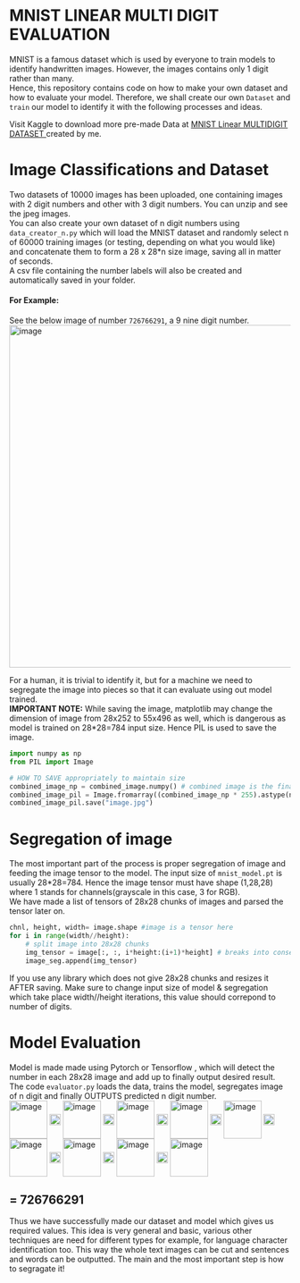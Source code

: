 # MNIST LINEAR MULTI DIGIT EVALUATION

MNIST is a famous dataset which is used by everyone to train models to identify handwritten images. 
However, the images contains only 1 digit rather than many.
<br> Hence, this repository contains code on how to make your own dataset and how to evaluate your model.
Therefore, we shall create our own `Dataset` and `train` our model to identify it with the following processes and ideas.
<br>

Visit Kaggle to download more pre-made Data at <a href="https://www.kaggle.com/datasets/anirudhgupta1729/mnist-linear-multidigit-dataset/data"> MNIST Linear MULTIDIGIT DATASET </a> created by me.
# Image Classifications and Dataset
Two datasets of 10000 images has been uploaded, one containing images with 2 digit numbers and other with 3 digit numbers. You can unzip and see the jpeg images.
<br> You can also create your own dataset of n digit numbers using `data_creator_n.py` which will load the MNIST dataset and randomly select n of 60000 training images
(or testing, depending on what you would like) and concatenate them to form a 28 x 28*n size image, saving all in matter of seconds.<br>
A csv file containing the number labels will also be created and automatically saved in your folder.
<br> <h4> For Example: </h4>
See the below image of number `726766291`, a 9 nine digit number. <br>
<img width="613" alt="image" src="https://github.com/AnirudhG07/MNIST_MultiDigitEvaluator/assets/146579014/19a25a5d-5ca8-4178-8cfb-99bdf7f0cb6c">

For a human, it is trivial to identify it, but for a machine we need to segregate the image into pieces so that it can evaluate using out model trained.
<br> **IMPORTANT NOTE:** 
While saving the image, matplotlib may change the dimension of image from 28x252 to 55x496 as well, which is dangerous as model is trained on 28*28=784 input size.
Hence PIL is used to save the image.
```python
import numpy as np
from PIL import Image

# HOW TO SAVE appropriately to maintain size
combined_image_np = combined_image.numpy() # combined image is the final concatenated image 
combined_image_pil = Image.fromarray((combined_image_np * 255).astype(np.uint8))
combined_image_pil.save("image.jpg")
```
# Segregation of image
The most important part of the process is proper segregation of image and feeding the image tensor to the model. The input size of `mnist_model.pt` is usually 28*28=784. Hence the image tensor must have shape (1,28,28) where 1 stands for channels(grayscale in this case, 3 for RGB). 
<br> We have made a list of tensors of 28x28 chunks of images and parsed the tensor later on.
```python
chnl, height, width= image.shape #image is a tensor here 
for i in range(width//height):
    # split image into 28x28 chunks 
    img_tensor = image[:, :, i*height:(i+1)*height] # breaks into consecutive image tensors
    image_seg.append(img_tensor)
```
If you use any library which does not give 28x28 chunks and resizes it AFTER saving. Make sure to change input size of model & segregation which take place width//height iterations, this value should correpond to number of digits.
# Model Evaluation
Model is made made using Pytorch or Tensorflow , which will detect the number in each 28x28 image and add up to finally output desired result.<br>
The code `evaluator.py` loads the data, trains the model, segregates image of n digit and finally OUTPUTS predicted n digit number.<br>
<img width="68" alt="image" align="center"  src="https://github.com/AnirudhG07/MNIST_MultiDigitEvaluator/assets/146579014/ed279fc6-0f49-4f34-a058-1044b0b3872b"> <img width="20" alt="image" align="center" src="https://github.com/AnirudhG07/MNIST_MultiDigitEvaluator/assets/146579014/d96cae34-2b39-4980-956f-1e35ffe577b4">
<img width="68" alt="image" align="center"  src="https://github.com/AnirudhG07/MNIST_MultiDigitEvaluator/assets/146579014/0f7151be-b7ce-474c-af13-264e1c9d7cad"> <img width="20" alt="image" align="center" src="https://github.com/AnirudhG07/MNIST_MultiDigitEvaluator/assets/146579014/fc2eb384-02e4-4795-9fd7-e456176da046">
<img width="68" alt="image" align="center"  src="https://github.com/AnirudhG07/MNIST_MultiDigitEvaluator/assets/146579014/46427fa1-06c5-427e-82b2-8e3ccd8bfdd8"> <img width="20" alt="image" align="center" src="https://github.com/AnirudhG07/MNIST_MultiDigitEvaluator/assets/146579014/7a3629d0-5850-461d-ac27-b4d2d3ff8ded">
<img width="68" alt="image" align="center" src="https://github.com/AnirudhG07/MNIST_MultiDigitEvaluator/assets/146579014/8f249b7f-3512-4824-9bee-7c4351f553b0"> <img width="20" alt="image" align="center" src="https://github.com/AnirudhG07/MNIST_MultiDigitEvaluator/assets/146579014/a086e297-32d3-4773-8843-12401996ee69">
<img width="68" alt="image" align="center" src="https://github.com/AnirudhG07/MNIST_MultiDigitEvaluator/assets/146579014/20cbaa2e-2148-41c9-9908-b6d27601ae7a"> <img width="20" alt="image" align="center" src="https://github.com/AnirudhG07/MNIST_MultiDigitEvaluator/assets/146579014/7e8239f5-a586-45df-bfab-51806aae80e9">
<img width="68" alt="image" align="center" src="https://github.com/AnirudhG07/MNIST_MultiDigitEvaluator/assets/146579014/dea47c78-0803-4175-8f2c-a37b3f8ef6f8"> <img width="20" alt="image" align="center" src="https://github.com/AnirudhG07/MNIST_MultiDigitEvaluator/assets/146579014/65b87df5-8c9d-4bd2-bd4e-acdefbf1c67e">
<img width="68" alt="image" align="center" src="https://github.com/AnirudhG07/MNIST_MultiDigitEvaluator/assets/146579014/36a1aaee-1512-4f22-a625-5792019966bc"> <img width="20" alt="image" align="center" src="https://github.com/AnirudhG07/MNIST_MultiDigitEvaluator/assets/146579014/aef4a0ae-795b-4618-b496-972a0931d687">
<img width="68" alt="image" align="center" src="https://github.com/AnirudhG07/MNIST_MultiDigitEvaluator/assets/146579014/adf2ea5c-1b74-4c78-bcc5-88c0ebf718e3"> <img width="20" alt="image" align="center" src="https://github.com/AnirudhG07/MNIST_MultiDigitEvaluator/assets/146579014/ab1453e6-9635-4169-829c-0a5f6c9f709f">
<img width="68" alt="image" align="center" src="https://github.com/AnirudhG07/MNIST_MultiDigitEvaluator/assets/146579014/20a399a7-8b0c-4b01-b873-ea8404fa167d"> <h2>**= 726766291**</h2>

Thus we have successfully made our dataset and model which gives us required values. This idea is very general and basic, various other techniques are need for different types for example, for language character identification too. This way the whole text images can be cut and sentences and words can be outputted. The main and the most important step is how to segragate it!
